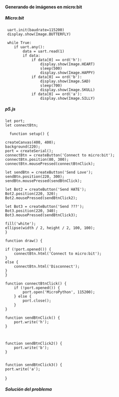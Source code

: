 #### Generando de imágenes en micro:bit

##### Micro:bit 

     uart.init(baudrate=115200)
     display.show(Image.BUTTERFLY)
    
     while True:
        if uart.any():
            data = uart.read(1)
            if data:
                if data[0] == ord('h'):
                    display.show(Image.HEART)
                    sleep(500)
                    display.show(Image.HAPPY)
                if data[0] == ord('b'):                
                    display.show(Image.SAD)
                    sleep(700)
                    display.show(Image.SKULL)
                if data[0] == ord('a'):
                    display.show(Image.SILLY)

##### p5.js
    let port;
    let connectBtn;

      function setup() {
  
    createCanvas(400, 400);
    background(220);
    port = createSerial();
    connectBtn = createButton('Connect to micro:bit');
    connectBtn.position(80, 300);
    connectBtn.mousePressed(connectBtnClick);
  
    let sendBtn = createButton('Send Love');
    sendBtn.position(220, 300);
    sendBtn.mousePressed(sendBtnClick);
  
    let Bot2 = createButton('Send HATE');
    Bot2.position(220, 320);
    Bot2.mousePressed(sendBtnClick2);
  
    let Bot3 = createButton('Send ???');
    Bot3.position(220, 340);
    Bot3.mousePressed(sendBtnClick3);
  
    fill('white');
    ellipse(width / 2, height / 2, 100, 100);
    }

    function draw() {

    if (!port.opened()) {
        connectBtn.html('Connect to micro:bit');
    }
    else {
        connectBtn.html('Disconnect');
    }
    }
    
    function connectBtnClick() {
        if (!port.opened()) {
            port.open('MicroPython', 115200);
        } else {
            port.close();
        }
    }
    
    function sendBtnClick() {
        port.write('h');
    }
    
    
    
    function sendBtnClick2() {
        port.write('b');
    }
    
    
    function sendBtnClick3() {
    port.write('a');
}

##### Solución del problema
